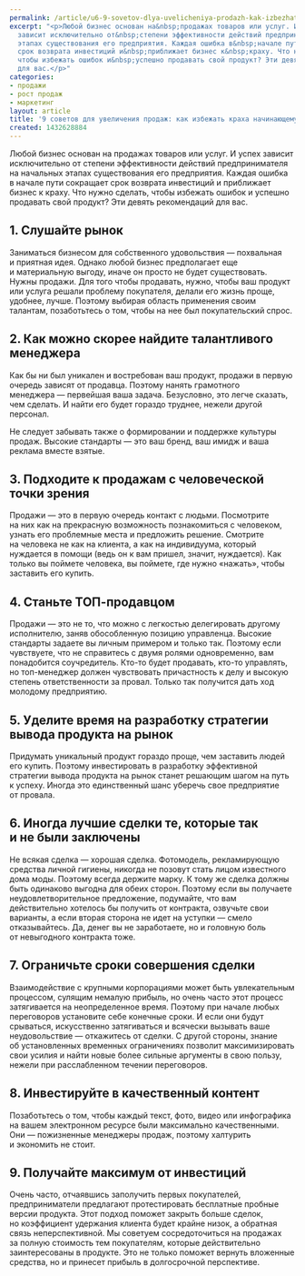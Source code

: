 ```yaml
---
permalink: /article/u6-9-sovetov-dlya-uvelicheniya-prodazh-kak-izbezhat-kraha-nachinayushchemu-predprinimatelyu
excerpt: "<p>Любой бизнес основан на&nbsp;продажах товаров или услуг. И&nbsp;успех
  зависит исключительно от&nbsp;степени эффективности действий предпринимателя на&nbsp;начальных
  этапах существования его предприятия. Каждая ошибка в&nbsp;начале пути сокращает
  срок возврата инвестиций и&nbsp;приближает бизнес к&nbsp;краху. Что нужно сделать,
  чтобы избежать ошибок и&nbsp;успешно продавать свой продукт? Эти девять рекомендаций
  для вас.</p>"
categories:
- продажи
- рост продаж
- маркетинг
layout: article
title: '9 советов для увеличения продаж: как избежать краха начинающему предпринимателю'
created: 1432628884
---
```

<p>Любой бизнес основан на&nbsp;продажах товаров или услуг. И&nbsp;успех зависит исключительно от&nbsp;степени эффективности действий предпринимателя на&nbsp;начальных этапах существования его предприятия. Каждая ошибка в&nbsp;начале пути сокращает срок возврата инвестиций и&nbsp;приближает бизнес к&nbsp;краху. Что нужно сделать, чтобы избежать ошибок и&nbsp;успешно продавать свой продукт? Эти девять рекомендаций для вас.</p>
<h2>1. Слушайте рынок</h2>
<p>Заниматься бизнесом для собственного удовольствия&nbsp;— похвальная и&nbsp;приятная идея. Однако любой бизнес предполагает еще и&nbsp;материальную выгоду, иначе он&nbsp;просто не&nbsp;будет существовать. Нужны продажи. Для того чтобы продавать, нужно, чтобы ваш продукт или услуга решали проблему покупателя, делали его жизнь проще, удобнее, лучше. Поэтому выбирая область применения своим талантам, позаботьтесь о&nbsp;том, чтобы на&nbsp;нее был покупательский спрос.</p>
<h2>2. Как можно скорее найдите талантливого менеджера</h2>
<p>Как&nbsp;бы ни&nbsp;был уникален и&nbsp;востребован ваш продукт, продажи в&nbsp;первую очередь зависят от&nbsp;продавца. Поэтому нанять грамотного менеджера&nbsp;— первейшая ваша задача. Безусловно, это легче сказать, чем сделать. И&nbsp;найти его будет гораздо труднее, нежели другой персонал. </p>
<p>Не&nbsp;следует забывать также о&nbsp;формировании и&nbsp;поддержке культуры продаж. Высокие стандарты&nbsp;— это ваш бренд, ваш имидж и&nbsp;ваша реклама вместе взятые.</p>
<h2>3. Подходите к&nbsp;продажам с&nbsp;человеческой точки зрения</h2>
<p>Продажи&nbsp;— это в&nbsp;первую очередь контакт с&nbsp;людьми. Посмотрите на&nbsp;них как на&nbsp;прекрасную возможность познакомиться с&nbsp;человеком, узнать его проблемные места и&nbsp;предложить решение. Смотрите на&nbsp;человека не&nbsp;как на&nbsp;клиента, а&nbsp;как на&nbsp;индивидуума, который нуждается в&nbsp;помощи (ведь он&nbsp;к&nbsp;вам пришел, значит, нуждается). Как только вы&nbsp;поймете человека, вы&nbsp;поймете, где нужно «нажать», чтобы заставить его купить.</p>
<h2>4. Станьте ТОП-продавцом</h2>
<p>Продажи&nbsp;— это не&nbsp;то, что можно с&nbsp;легкостью делегировать другому исполнителю, заняв обособленную позицию управленца. Высокие стандарты задаете вы&nbsp;личным примером и&nbsp;только так. Поэтому если чувствуете, что не&nbsp;справитесь с&nbsp;двумя ролями одновременно, вам понадобится соучредитель. Кто-то будет продавать, кто-то управлять, но&nbsp;топ-менеджер должен чувствовать причастность к&nbsp;делу и&nbsp;высокую степень ответственности за&nbsp;провал. Только так получится дать ход молодому предприятию.</p>
<h2>5. Уделите время на&nbsp;разработку стратегии вывода продукта на&nbsp;рынок</h2>
<p>Придумать уникальный продукт гораздо проще, чем заставить людей его купить. Поэтому инвестировать в&nbsp;разработку эффективной стратегии вывода продукта на&nbsp;рынок станет решающим шагом на&nbsp;путь к&nbsp;успеху. Иногда это единственный шанс уберечь свое предприятие от&nbsp;провала.</p>
<h2>6. Иногда лучшие сделки&nbsp;те, которые так и&nbsp;не&nbsp;были заключены</h2>
<p>Не&nbsp;всякая сделка&nbsp;— хорошая сделка. Фотомодель, рекламирующую средства личной гигиены, никогда не&nbsp;позовут стать лицом известного дома моды. Поэтому всегда держите марку. К&nbsp;тому&nbsp;же сделка должны быть одинаково выгодна для обеих сторон. Поэтому если вы&nbsp;получаете неудовлетворительное предложение, подумайте, что вам действительно хотелось&nbsp;бы получить от&nbsp;контракта, озвучьте свои варианты, а&nbsp;если вторая сторона не&nbsp;идет на&nbsp;уступки&nbsp;— смело отказывайтесь. Да, денег вы&nbsp;не&nbsp;заработаете, но&nbsp;и&nbsp;головную боль от&nbsp;невыгодного контракта тоже.</p>
<h2>7. Ограничьте сроки совершения сделки</h2>
<p>Взаимодействие с&nbsp;крупными корпорациями может быть увлекательным процессом, сулящим немалую прибыль, но&nbsp;очень часто этот процесс затягивается на&nbsp;неопределенное время. Поэтому при начале любых переговоров установите себе конечные сроки. И&nbsp;если они будут срываться, искусственно затягиваться и&nbsp;всячески вызывать ваше неудовольствие&nbsp;— откажитесь от&nbsp;сделки. С&nbsp;другой стороны, знание об&nbsp;установленных временных ограничениях позволит максимизировать свои усилия и&nbsp;найти новые более сильные аргументы в&nbsp;свою пользу, нежели при расслабленном течении переговоров.</p>
<h2>8. Инвестируйте в&nbsp;качественный контент</h2>
<p>Позаботьтесь о&nbsp;том, чтобы каждый текст, фото, видео или инфографика на&nbsp;вашем электронном ресурсе были максимально качественными. Они&nbsp;— пожизненные менеджеры продаж, поэтому халтурить и&nbsp;экономить не&nbsp;стоит.</p>
<h2>9. Получайте максимум от&nbsp;инвестиций</h2>
<p>Очень часто, отчаявшись заполучить первых покупателей, предприниматели предлагают протестировать бесплатные пробные версии продукта. Этот подход поможет закрыть больше сделок, но&nbsp;коэффициент удержания клиента будет крайне низок, а&nbsp;обратная связь неперспективной. Мы&nbsp;советуем сосредоточиться на&nbsp;продажах за&nbsp;полную стоимость тем покупателям, которые действительно заинтересованы в&nbsp;продукте. Это не&nbsp;только поможет вернуть вложенные средства, но&nbsp;и&nbsp;принесет прибыль в&nbsp;долгосрочной перспективе. </p>
